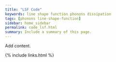 ```yaml
---
title: "LSF Code"
keywords: line shape function phonons dissipation
tags: [phonons line-shape-function]
sidebar: home_sidebar
permalink: code_lsf.html
summary: Include a summary of this page.
---
```


Add content.

{% include links.html %}